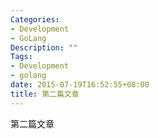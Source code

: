 ```yaml
---
Categories:
- Development
- GoLang
Description: ""
Tags:
- Development
- golang
date: 2015-07-19T16:52:55+08:00
title: 第二篇文章
---
```


第二篇文章